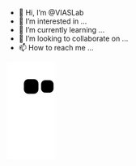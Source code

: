 - 👋 Hi, I’m @VIASLab
- 👀 I’m interested in ...
- 🌱 I’m currently learning ...
- 💞️ I’m looking to collaborate on ...
- 📫 How to reach me ...

<!---
VIASLab/VIASLab is a ✨ special ✨ repository because its `README.md` (this file) appears on your GitHub profile.
You can click the Preview link to take a look at your changes.
--->

![snake animation](https://github.com/VIASLab/VIASLab/blob/output/github-contribution-grid-snake2.svg)
